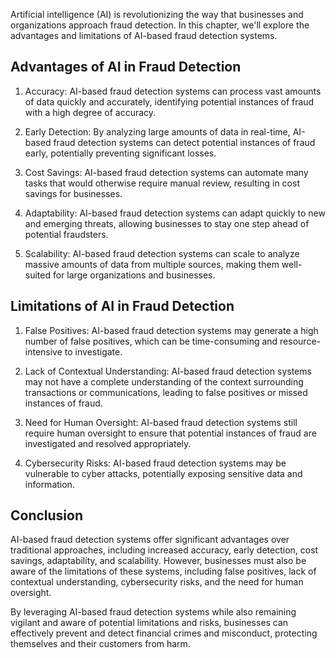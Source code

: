 
Artificial intelligence (AI) is revolutionizing the way that businesses and organizations approach fraud detection. In this chapter, we'll explore the advantages and limitations of AI-based fraud detection systems.

Advantages of AI in Fraud Detection
-----------------------------------

1. Accuracy: AI-based fraud detection systems can process vast amounts of data quickly and accurately, identifying potential instances of fraud with a high degree of accuracy.

2. Early Detection: By analyzing large amounts of data in real-time, AI-based fraud detection systems can detect potential instances of fraud early, potentially preventing significant losses.

3. Cost Savings: AI-based fraud detection systems can automate many tasks that would otherwise require manual review, resulting in cost savings for businesses.

4. Adaptability: AI-based fraud detection systems can adapt quickly to new and emerging threats, allowing businesses to stay one step ahead of potential fraudsters.

5. Scalability: AI-based fraud detection systems can scale to analyze massive amounts of data from multiple sources, making them well-suited for large organizations and businesses.

Limitations of AI in Fraud Detection
------------------------------------

1. False Positives: AI-based fraud detection systems may generate a high number of false positives, which can be time-consuming and resource-intensive to investigate.

2. Lack of Contextual Understanding: AI-based fraud detection systems may not have a complete understanding of the context surrounding transactions or communications, leading to false positives or missed instances of fraud.

3. Need for Human Oversight: AI-based fraud detection systems still require human oversight to ensure that potential instances of fraud are investigated and resolved appropriately.

4. Cybersecurity Risks: AI-based fraud detection systems may be vulnerable to cyber attacks, potentially exposing sensitive data and information.

Conclusion
----------

AI-based fraud detection systems offer significant advantages over traditional approaches, including increased accuracy, early detection, cost savings, adaptability, and scalability. However, businesses must also be aware of the limitations of these systems, including false positives, lack of contextual understanding, cybersecurity risks, and the need for human oversight.

By leveraging AI-based fraud detection systems while also remaining vigilant and aware of potential limitations and risks, businesses can effectively prevent and detect financial crimes and misconduct, protecting themselves and their customers from harm.
